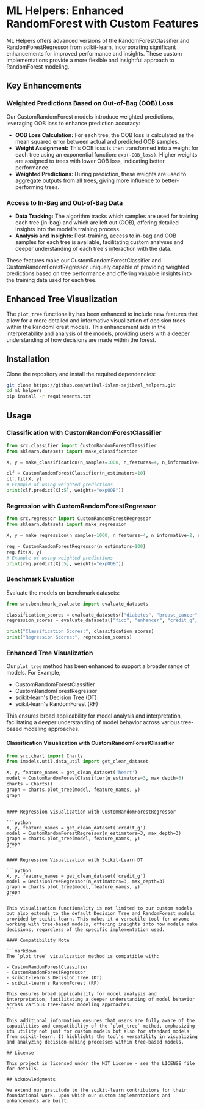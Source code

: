 # ML Helpers: Enhanced RandomForest with Custom Features

ML Helpers offers advanced versions of the RandomForestClassifier and RandomForestRegressor from scikit-learn, incorporating significant enhancements for improved performance and insights. These custom implementations provide a more flexible and insightful approach to RandomForest modeling.

## Key Enhancements

### Weighted Predictions Based on Out-of-Bag (OOB) Loss

Our CustomRandomForest models introduce weighted predictions, leveraging OOB loss to enhance prediction accuracy:

- **OOB Loss Calculation:** For each tree, the OOB loss is calculated as the mean squared error between actual and predicted OOB samples.
- **Weight Assignment:** This OOB loss is then transformed into a weight for each tree using an exponential function: `exp(-OOB_loss)`. Higher weights are assigned to trees with lower OOB loss, indicating better performance.
- **Weighted Predictions:** During prediction, these weights are used to aggregate outputs from all trees, giving more influence to better-performing trees.

### Access to In-Bag and Out-of-Bag Data

- **Data Tracking:** The algorithm tracks which samples are used for training each tree (in-bag) and which are left out (OOB), offering detailed insights into the model's training process.
- **Analysis and Insights:** Post-training, access to in-bag and OOB samples for each tree is available, facilitating custom analyses and deeper understanding of each tree's interaction with the data.

These features make our CustomRandomForestClassifier and CustomRandomForestRegressor uniquely capable of providing weighted predictions based on tree performance and offering valuable insights into the training data used for each tree.

## Enhanced Tree Visualization

The `plot_tree` functionality has been enhanced to include new features that allow for a more detailed and informative visualization of decision trees within the RandomForest models. This enhancement aids in the interpretability and analysis of the models, providing users with a deeper understanding of how decisions are made within the forest.

## Installation

Clone the repository and install the required dependencies:

```bash
git clone https://github.com/atikul-islam-sajib/ml_helpers.git
cd ml_helpers
pip install -r requirements.txt
```

## Usage

### Classification with CustomRandomForestClassifier

```python
from src.classifier import CustomRandomForestClassifier
from sklearn.datasets import make_classification

X, y = make_classification(n_samples=1000, n_features=4, n_informative=2, random_state=42)

clf = CustomRandomForestClassifier(n_estimators=10)
clf.fit(X, y)
# Example of using weighted predictions
print(clf.predict(X[:5], weights="expOOB"))
```

### Regression with CustomRandomForestRegressor

```python
from src.regressor import CustomRandomForestRegressor
from sklearn.datasets import make_regression

X, y = make_regression(n_samples=1000, n_features=4, n_informative=2, random_state=42)

reg = CustomRandomForestRegressor(n_estimators=100)
reg.fit(X, y)
# Example of using weighted predictions
print(reg.predict(X[:5], weights="expOOB"))
```

### Benchmark Evaluation

Evaluate the models on benchmark datasets:

```python
from src.benchmark_evaluate import evaluate_datasets

classification_scores = evaluate_datasets(["diabetes", "breast_cancer", "heart", "haberman"], task_type="classification")
regression_scores = evaluate_datasets(["fico", "enhancer", "credit_g", "juvenile_clean"], task_type="regression")

print("Classification Scores:", classification_scores)
print("Regression Scores:", regression_scores)
```

### Enhanced Tree Visualization

Our `plot_tree` method has been enhanced to support a broader range of models. For Example,

- CustomRandomForestClassifier
- CustomRandomForestRegressor
- scikit-learn's Decision Tree (DT)
- scikit-learn's RandomForest (RF)

This ensures broad applicability for model analysis and interpretation, facilitating a deeper understanding of model behavior across various tree-based modeling approaches.

#### Classification Visualization with CustomRandomForestClassifier

```python
from src.chart import Charts
from imodels.util.data_util import get_clean_dataset

X, y, feature_names = get_clean_dataset('heart')
model = CustomRandomForestClassifier(n_estimators=3, max_depth=3)
charts = Charts()
graph = charts.plot_tree(model, feature_names, y)
graph
```

````

#### Regression Visualization with CustomRandomForestRegressor

```python
X, y, feature_names = get_clean_dataset('credit_g')
model = CustomRandomForestRegressor(n_estimators=3, max_depth=3)
graph = charts.plot_tree(model, feature_names, y)
graph
```

#### Regression Visualization with Scikit-Learn DT

```python
X, y, feature_names = get_clean_dataset('credit_g')
model = DecisionTreeRegressor(n_estimators=3, max_depth=3)
graph = charts.plot_tree(model, feature_names, y)
graph
```

This visualization functionality is not limited to our custom models but also extends to the default Decision Tree and RandomForest models provided by scikit-learn. This makes it a versatile tool for anyone working with tree-based models, offering insights into how models make decisions, regardless of the specific implementation used.

#### Compatibility Note

```markdown
The `plot_tree` visualization method is compatible with:

- CustomRandomForestClassifier
- CustomRandomForestRegressor
- scikit-learn's Decision Tree (DT)
- scikit-learn's RandomForest (RF)

This ensures broad applicability for model analysis and interpretation, facilitating a deeper understanding of model behavior across various tree-based modeling approaches.
```

This additional information ensures that users are fully aware of the capabilities and compatibility of the `plot_tree` method, emphasizing its utility not just for custom models but also for standard models from scikit-learn. It highlights the tool's versatility in visualizing and analyzing decision-making processes within tree-based models.

## License

This project is licensed under the MIT License - see the LICENSE file for details.

## Acknowledgments

We extend our gratitude to the scikit-learn contributors for their foundational work, upon which our custom implementations and enhancements are built.
````
